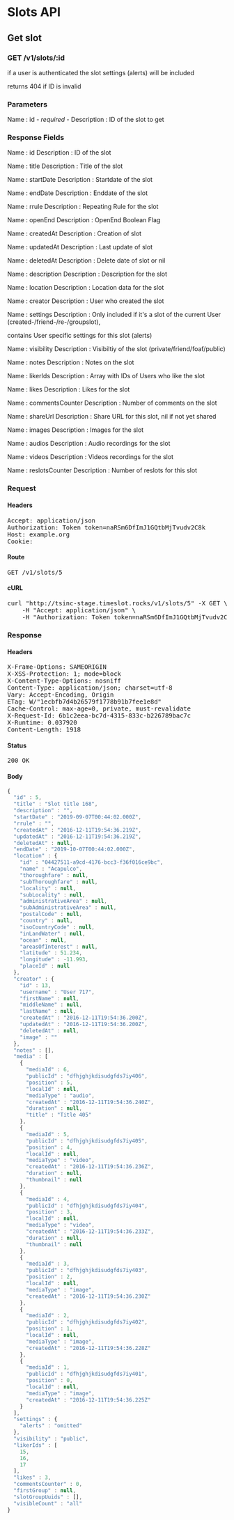 # Slots API

## Get slot

### GET /v1/slots/:id

if a user is authenticated the slot settings (alerts) will be included

returns 404 if ID is invalid

### Parameters

Name : id *- required -*
Description : ID of the slot to get


### Response Fields

Name : id
Description : ID of the slot

Name : title
Description : Title of the slot

Name : startDate
Description : Startdate of the slot

Name : endDate
Description : Enddate of the slot

Name : rrule
Description : Repeating Rule for the slot

Name : openEnd
Description : OpenEnd Boolean Flag

Name : createdAt
Description : Creation of slot

Name : updatedAt
Description : Last update of slot

Name : deletedAt
Description : Delete date of slot or nil

Name : description
Description : Description for the slot

Name : location
Description : Location data for the slot

Name : creator
Description : User who created the slot

Name : settings
Description : Only included if it&#39;s a slot of the current User (created-/friend-/re-/groupslot),

contains User specific settings for this slot (alerts)

Name : visibility
Description : Visibiltiy of the slot (private/friend/foaf/public)

Name : notes
Description : Notes on the slot

Name : likerIds
Description : Array with IDs of Users who like the slot

Name : likes
Description : Likes for the slot

Name : commentsCounter
Description : Number of comments on the slot

Name : shareUrl
Description : Share URL for this slot, nil if not yet shared

Name : images
Description : Images for the slot

Name : audios
Description : Audio recordings for the slot

Name : videos
Description : Videos recordings for the slot

Name : reslotsCounter
Description : Number of reslots for this slot

### Request

#### Headers

<pre>Accept: application/json
Authorization: Token token=naRSm6DfImJ1GQtbMjTvudv2C8k
Host: example.org
Cookie: </pre>

#### Route

<pre>GET /v1/slots/5</pre>

#### cURL

<pre class="request">curl &quot;http://tsinc-stage.timeslot.rocks/v1/slots/5&quot; -X GET \
	-H &quot;Accept: application/json&quot; \
	-H &quot;Authorization: Token token=naRSm6DfImJ1GQtbMjTvudv2C8k&quot;</pre>

### Response

#### Headers

<pre>X-Frame-Options: SAMEORIGIN
X-XSS-Protection: 1; mode=block
X-Content-Type-Options: nosniff
Content-Type: application/json; charset=utf-8
Vary: Accept-Encoding, Origin
ETag: W/&quot;1ecbfb7d4b26579f1778b91b7fee1e8d&quot;
Cache-Control: max-age=0, private, must-revalidate
X-Request-Id: 6b1c2eea-bc7d-4315-833c-b226789bac7c
X-Runtime: 0.037920
Content-Length: 1918</pre>

#### Status

<pre>200 OK</pre>

#### Body

```javascript
{
  "id" : 5,
  "title" : "Slot title 168",
  "description" : "",
  "startDate" : "2019-09-07T00:44:02.000Z",
  "rrule" : "",
  "createdAt" : "2016-12-11T19:54:36.219Z",
  "updatedAt" : "2016-12-11T19:54:36.219Z",
  "deletedAt" : null,
  "endDate" : "2019-10-07T00:44:02.000Z",
  "location" : {
    "id" : "04427511-a9cd-4176-bcc3-f36f016ce9bc",
    "name" : "Acapulco",
    "thoroughfare" : null,
    "subThoroughfare" : null,
    "locality" : null,
    "subLocality" : null,
    "administrativeArea" : null,
    "subAdministrativeArea" : null,
    "postalCode" : null,
    "country" : null,
    "isoCountryCode" : null,
    "inLandWater" : null,
    "ocean" : null,
    "areasOfInterest" : null,
    "latitude" : 51.234,
    "longitude" : -11.993,
    "placeId" : null
  },
  "creator" : {
    "id" : 13,
    "username" : "User 717",
    "firstName" : null,
    "middleName" : null,
    "lastName" : null,
    "createdAt" : "2016-12-11T19:54:36.200Z",
    "updatedAt" : "2016-12-11T19:54:36.200Z",
    "deletedAt" : null,
    "image" : ""
  },
  "notes" : [],
  "media" : [
    {
      "mediaId" : 6,
      "publicId" : "dfhjghjkdisudgfds7iy406",
      "position" : 5,
      "localId" : null,
      "mediaType" : "audio",
      "createdAt" : "2016-12-11T19:54:36.240Z",
      "duration" : null,
      "title" : "Title 405"
    },
    {
      "mediaId" : 5,
      "publicId" : "dfhjghjkdisudgfds7iy405",
      "position" : 4,
      "localId" : null,
      "mediaType" : "video",
      "createdAt" : "2016-12-11T19:54:36.236Z",
      "duration" : null,
      "thumbnail" : null
    },
    {
      "mediaId" : 4,
      "publicId" : "dfhjghjkdisudgfds7iy404",
      "position" : 3,
      "localId" : null,
      "mediaType" : "video",
      "createdAt" : "2016-12-11T19:54:36.233Z",
      "duration" : null,
      "thumbnail" : null
    },
    {
      "mediaId" : 3,
      "publicId" : "dfhjghjkdisudgfds7iy403",
      "position" : 2,
      "localId" : null,
      "mediaType" : "image",
      "createdAt" : "2016-12-11T19:54:36.230Z"
    },
    {
      "mediaId" : 2,
      "publicId" : "dfhjghjkdisudgfds7iy402",
      "position" : 1,
      "localId" : null,
      "mediaType" : "image",
      "createdAt" : "2016-12-11T19:54:36.228Z"
    },
    {
      "mediaId" : 1,
      "publicId" : "dfhjghjkdisudgfds7iy401",
      "position" : 0,
      "localId" : null,
      "mediaType" : "image",
      "createdAt" : "2016-12-11T19:54:36.225Z"
    }
  ],
  "settings" : {
    "alerts" : "omitted"
  },
  "visibility" : "public",
  "likerIds" : [
    15,
    16,
    17
  ],
  "likes" : 3,
  "commentsCounter" : 0,
  "firstGroup" : null,
  "slotGroupUuids" : [],
  "visibleCount" : "all"
}
```
